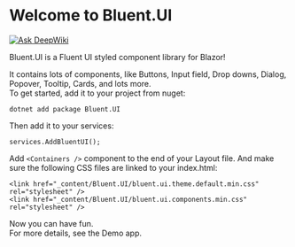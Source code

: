 # Welcome to Bluent.UI
[![Ask DeepWiki](https://deepwiki.com/badge.svg)](https://deepwiki.com/vrassouli/Bluent)

Bluent.UI is a Fluent UI styled component library for Blazor!

It contains lots of components, like Buttons, Input field, Drop downs, Dialog, Popover, Tooltip, Cards, and lots more.\
To get started, add it to your project from nuget:

`dotnet add package Bluent.UI`

Then add it to your services:

`services.AddBluentUI();`

Add `<Containers />` component to the end of your Layout file.
And make sure the following CSS files are linked to your index.html:

    <link href="_content/Bluent.UI/bluent.ui.theme.default.min.css" rel="stylesheet" />
    <link href="_content/Bluent.UI/bluent.ui.components.min.css" rel="stylesheet" />
    
Now you can have fun.\
For more details, see the Demo app.
